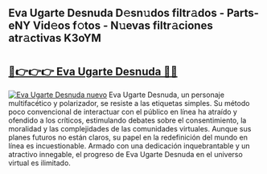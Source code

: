 ## Eva Ugarte Desnuda D𝚎sn𝚞dos filtr𝚊dos - Parts-eNY Vid𝚎os f𝚘tos - N𝚞evas filtr𝚊ciones atr𝚊ctivas K3oYM

# <h2><a href="http://mb4p2lf.tromn.icu/?c=Eva+Ugarte+Desnuda">🔗👉👉👉 Eva Ugarte Desnuda 🔗🔗</a></h2>

[![Eva Ugarte Desnuda nuevo](https://i.imgur.com/pEAQMta.gif)](http://mb4p2lf.tromn.icu/?c=Eva+Ugarte+Desnuda)
Eva Ugarte Desnuda, un personaje multifacético y polarizador, se resiste a las etiquetas simples. Su método poco convencional de interactuar con el público en línea ha atraído y ofendido a los críticos, estimulando debates sobre el consentimiento, la moralidad y las complejidades de las comunidades virtuales. Aunque sus planes futuros no están claros, su papel en la redefinición del mundo en línea es incuestionable. Armado con una dedicación inquebrantable y un atractivo innegable, el progreso de Eva Ugarte Desnuda en el universo virtual es ilimitado.

